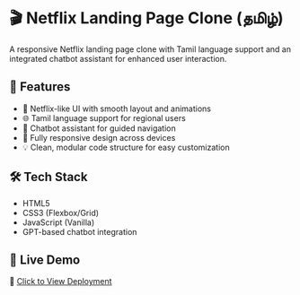 # 🎬 Netflix Landing Page Clone (தமிழ்)

A responsive Netflix landing page clone with Tamil language support and an integrated chatbot assistant for enhanced user interaction.

## 🌟 Features

- 🎥 Netflix-like UI with smooth layout and animations
- 🌐 Tamil language support for regional users
- 🤖 Chatbot assistant for guided navigation
- 📱 Fully responsive design across devices
- 💡 Clean, modular code structure for easy customization

## 🛠️ Tech Stack

- HTML5
- CSS3 (Flexbox/Grid)
- JavaScript (Vanilla)
- GPT-based chatbot integration

## 🚀 Live Demo

🔗 [Click to View Deployment](https://mithrakaliraj.github.io/Netflix_Landing_Tamil/)



